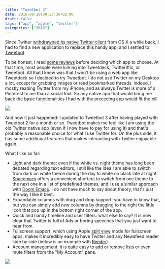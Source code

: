 ```yaml
---
title: "Tweetbot 3"
date: 2018-06-10T08:23:38+02:00
draft: false
tags: ["app", "apple", "twitter"]
categories: ["2018"]
---
```


Since Twitter [withdrawned its native Twitter client](https://twitter.com/TwitterSupport/status/964635739517407232) from OS X a while back, I had to find a new application to replace this handy app, and I settled to [Tweetbot](https://tapbots.com/tweetbot/mac/).

To be honest, I read [some reviews](https://tidbits.com/2018/03/02/three-alternatives-to-twitters-now-defunct-mac-app/) before deciding which app to choose. At that time, most people were lurking into Tweetdeck, Twitteriffic, or Tweetbot. All that I knew was that I won't be using a web app like Tweetdeck so I decided to try Tweetbot. I do not use Twitter on my Desktop a lot, except for grabbing images or read bookmarked threads. Indeed, I mostly reading Twitter from my iPhone, and as always Twitter is more of a Pinterest to me than a social tool. So any native app that would bring me back the basic functionalities I had with the preceding app would fit the bill.

![](/img/2018-06-10-08-39-43.png)

And now it just happened: I updated to Tweetbot 3 after having played with Tweetbot 2 for a month or so. Tweetbot makes me feel like I am using the old Twitter native app (even if I now have to pay for using it) and that's probably a reasonable choice for what I use Twitter for. On the plus side, it has some additional features that makes interacting with Twitter enjoyable again.

What I like so far:

- Light and dark theme: even if the white vs. night theme has long been debated regarding text editors, I still like the idea I am able to switch from dark on white theme during the day to white on black late at night. [Spacemacs](http://spacemacs.org) offers a convenient shortcut to switch from one theme to the next one in a list of predefined themes, and I use a similar approach with [Doom Emacs](https://github.com/hlissner/doom-emacs). I do not have much to say about theory, that's just the way I like it best.
- Expandable columns with drag and drop support: you have to know that, but you can simply add new columns by dragging to the right the little icon that pop up in the bottom right corner of the app.
- Quick and handy timeline and user filters: what else to say? It is now clear that Twitter is full of Ads or boring speeches that you just want to hear from.
- Fullscreen support, which using Apple [split view](https://support.apple.com/en-us/HT204948) mode for fullscreen apps, makes it incredibly easy to have Twitter and any Newsfeed reader side by side (below is an example with [Reeder](/post/reeder-app)).
- Account management: it is quite easy to add or remove lists or even mute filters from the "My Account" pane.

![](/img/2018-06-10-09-02-42.png)
